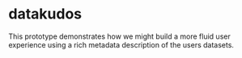 # datakudos
This prototype demonstrates how we might build a more fluid user experience using a rich metadata description of the users datasets.

